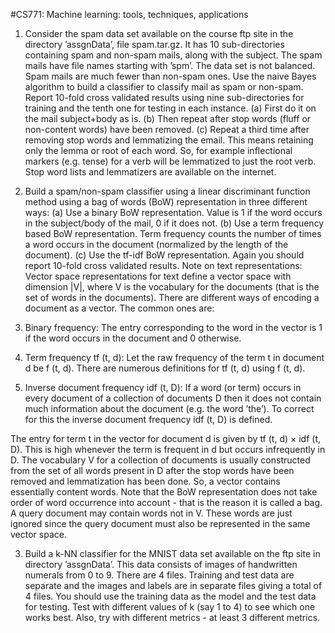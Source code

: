 #CS771: Machine learning: tools, techniques, applications

1. Consider the spam data set available on the course ftp site in the directory ’assgnData’, file
spam.tar.gz. It has 10 sub-directories containing spam and non-spam mails, along with the subject.
The spam mails have file names starting with ’spm’. The data set is not balanced. Spam mails
are much fewer than non-spam ones. Use the naive Bayes algorithm to build a classifier to classify
mail as spam or non-spam. Report 10-fold cross validated results using nine sub-directories for
training and the tenth one for testing in each instance.
(a) First do it on the mail subject+body as is.
(b) Then repeat after stop words (fluff or non-content words) have been removed.
(c) Repeat a third time after removing stop words and lemmatizing the email. This means
retaining only the lemma or root of each word. So, for example inflectional markers (e.g.
tense) for a verb will be lemmatized to just the root verb.
Stop word lists and lemmatizers are available on the internet.

2. Build a spam/non-spam classifier using a linear discriminant function method using a bag of words
(BoW) representation in three different ways:
(a) Use a binary BoW representation. Value is 1 if the word occurs in the subject/body of the
mail, 0 if it does not.
(b) Use a term frequency based BoW representation. Term frequency counts the number of times
a word occurs in the document (normalized by the length of the document).
(c) Use the tf-idf BoW representation.
Again you should report 10-fold cross validated results.
Note on text representations: Vector space representations for text define a vector space
with dimension |V|, where V is the vocabulary for the documents (that is the set of words in the
documents). There are different ways of encoding a document as a vector. The common ones are:
1. Binary frequency: The entry corresponding to the word in the vector is 1 if the word occurs
in the document and 0 otherwise.
2. Term frequency tf (t, d): Let the raw frequency of the term t in document d be f (t, d). There
are numerous definitions for tf (t, d) using f (t, d).
3. Inverse document frequency idf (t, D): If a word (or term) occurs in every document of a
collection of documents D then it does not contain much information about the document
(e.g. the word ’the’). To correct for this the inverse document frequency idf (t, D) is defined.

The entry for term t in the vector for document d is given by tf (t, d) × idf (t, D). This is high
whenever the term is frequent in d but occurs infrequently in D.
The vocabulary V for a collection of documents is usually constructed from the set of all words
present in D after the stop words have been removed and lemmatization has been done. So, a
vector contains essentially content words. Note that the BoW representation does not take order
of word occurrence into account - that is the reason it is called a bag. A query document may
contain words not in V. These words are just ignored since the query document must also be
represented in the same vector space.

3. Build a k-NN classifier for the MNIST data set available on the ftp site in directory ’assgnData’.
This data consists of images of handwritten numerals from 0 to 9. There are 4 files. Training and
test data are separate and the images and labels are in separate files giving a total of 4 files. You
should use the training data as the model and the test data for testing. Test with different values
of k (say 1 to 4) to see which one works best. Also, try with different metrics - at least 3 different
metrics.

